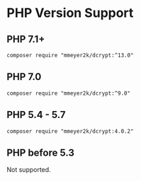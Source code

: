# PHP Version Support

## PHP 7.1+
```
composer require "mmeyer2k/dcrypt:^13.0"
```

## PHP 7.0
```
composer require "mmeyer2k/dcrypt:^9.0"
```

## PHP 5.4 - 5.7
```
composer require "mmeyer2k/dcrypt:4.0.2"
```

## PHP before 5.3
Not supported.
